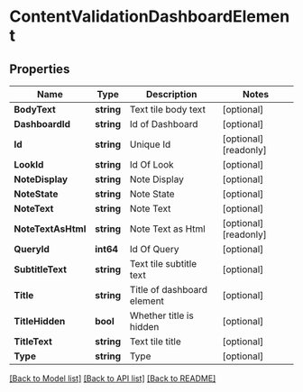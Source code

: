 # ContentValidationDashboardElement

## Properties

Name | Type | Description | Notes
------------ | ------------- | ------------- | -------------
**BodyText** | **string** | Text tile body text | [optional] 
**DashboardId** | **string** | Id of Dashboard | [optional] 
**Id** | **string** | Unique Id | [optional] [readonly] 
**LookId** | **string** | Id Of Look | [optional] 
**NoteDisplay** | **string** | Note Display | [optional] 
**NoteState** | **string** | Note State | [optional] 
**NoteText** | **string** | Note Text | [optional] 
**NoteTextAsHtml** | **string** | Note Text as Html | [optional] [readonly] 
**QueryId** | **int64** | Id Of Query | [optional] 
**SubtitleText** | **string** | Text tile subtitle text | [optional] 
**Title** | **string** | Title of dashboard element | [optional] 
**TitleHidden** | **bool** | Whether title is hidden | [optional] 
**TitleText** | **string** | Text tile title | [optional] 
**Type** | **string** | Type | [optional] 

[[Back to Model list]](../README.md#documentation-for-models) [[Back to API list]](../README.md#documentation-for-api-endpoints) [[Back to README]](../README.md)


